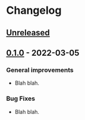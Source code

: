 # Changelog


## [Unreleased]


## [0.1.0] - 2022-03-05

### General improvements
- Blah blah.

### Bug Fixes
- Blah blah.


[Unreleased]: https://github.com/EatTheFuture/gi_comp/compare/v0.1.0...HEAD
[0.1.0]: https://github.com/EatTheFuture/image_rools/release/tag/v0.1.0
